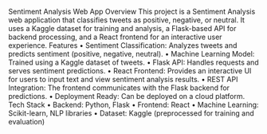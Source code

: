 Sentiment Analysis Web App
Overview
This project is a Sentiment Analysis web application that classifies tweets as positive, negative, or neutral. It uses a Kaggle dataset for training and analysis, a Flask-based API for backend processing, and a React frontend for an interactive user experience.
Features
•	Sentiment Classification: Analyzes tweets and predicts sentiment (positive, negative, neutral).
•	Machine Learning Model: Trained using a Kaggle dataset of tweets.
•	Flask API: Handles requests and serves sentiment predictions.
•	React Frontend: Provides an interactive UI for users to input text and view sentiment analysis results.
•	REST API Integration: The frontend communicates with the Flask backend for predictions.
•	Deployment Ready: Can be deployed on a cloud platform.
Tech Stack
•	Backend: Python, Flask
•	Frontend: React
•	Machine Learning: Scikit-learn, NLP libraries
•	Dataset: Kaggle (preprocessed for training and evaluation)

